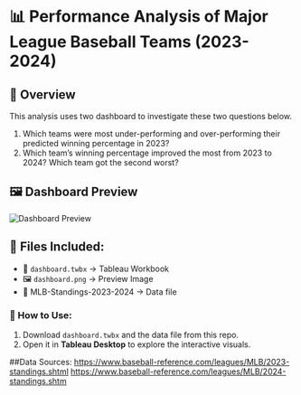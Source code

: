 # 📊 Performance Analysis of Major League Baseball Teams (2023-2024)

## 📌 Overview
This analysis uses two dashboard to investigate these two questions below.
1. Which teams were most under-performing and over-performing their predicted winning percentage
in 2023?
2. Which team’s winning percentage improved the most from 2023 to 2024? Which team got the second
worst?


## 🖼️ Dashboard Preview
![Dashboard Preview](dashboard.png)

## 📂 Files Included:
- 📄 `dashboard.twbx` → Tableau Workbook
- 🖼️ `dashboard.png` → Preview Image
- 📄 MLB-Standings-2023-2024 → Data file

### 🚀 How to Use:
1. Download `dashboard.twbx` and the data file from this repo.
2. Open it in **Tableau Desktop** to explore the interactive visuals.

##Data Sources: 
https://www.baseball-reference.com/leagues/MLB/2023-standings.shtml
https://www.baseball-reference.com/leagues/MLB/2024-standings.shtm
